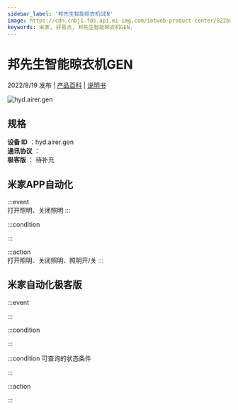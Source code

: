 ```yaml
---
sidebar_label: '邦先生智能晾衣机GEN'
image: https://cdn.cnbj1.fds.api.mi-img.com/iotweb-product-center/822baa00f7a4fbf01deb2ba3d0ee6094_1655198458558.png?GalaxyAccessKeyId=AKVGLQWBOVIRQ3XLEW&Expires=9223372036854775807&Signature=+//eqM8SjbsRiHojbUW8b9M/z18=
keywords: 米家, 好易点, 邦先生智能晾衣机GEN, 
---
```

# 邦先生智能晾衣机GEN

2022/8/19 发布 | [产品百科](https://home.mi.com/webapp/content/baike/product/index.html?model=hyd.airer.gen/) | [说明书](https://home.mi.com/views/introduction.html?model=hyd.airer.gen&region=cn)

![hyd.airer.gen](https://cdn.cnbj1.fds.api.mi-img.com/iotweb-product-center/822baa00f7a4fbf01deb2ba3d0ee6094_1655198458558.png?GalaxyAccessKeyId=AKVGLQWBOVIRQ3XLEW&Expires=9223372036854775807&Signature=+//eqM8SjbsRiHojbUW8b9M/z18=)

## 规格  
> 
**设备 ID** ：hyd.airer.gen  
**通讯协议** ：  
**极客版**  ： 待补充 


## 米家APP自动化  

:::event  
打开照明、关闭照明
:::

:::condition  

:::

:::action   
打开照明、关闭照明、照明开/关
:::

## 米家自动化极客版  

:::event  

:::

:::condition  

:::

:::condition 可查询的状态条件  

:::

:::action  

:::

        
